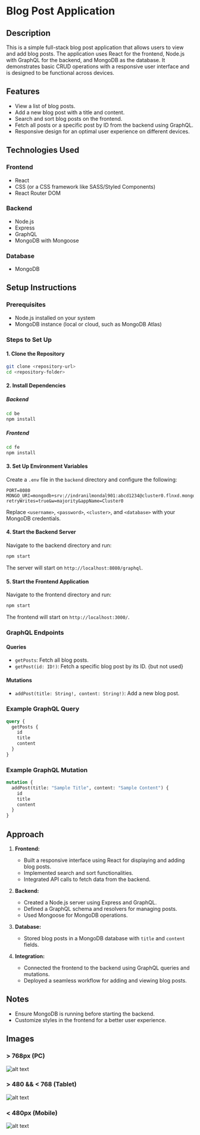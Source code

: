 # Blog Post Application

## Description
This is a simple full-stack blog post application that allows users to view and add blog posts. The application uses React for the frontend, Node.js with GraphQL for the backend, and MongoDB as the database. It demonstrates basic CRUD operations with a responsive user interface and is designed to be functional across devices.

## Features
- View a list of blog posts.
- Add a new blog post with a title and content.
- Search and sort blog posts on the frontend.
- Fetch all posts or a specific post by ID from the backend using GraphQL.
- Responsive design for an optimal user experience on different devices.

## Technologies Used
### Frontend
- React
- CSS (or a CSS framework like SASS/Styled Components)
- React Router DOM

### Backend
- Node.js
- Express
- GraphQL
- MongoDB with Mongoose

### Database
- MongoDB

## Setup Instructions

### Prerequisites
- Node.js installed on your system
- MongoDB instance (local or cloud, such as MongoDB Atlas)

### Steps to Set Up

#### 1. Clone the Repository
```bash
git clone <repository-url>
cd <repository-folder>
```

#### 2. Install Dependencies
##### Backend
```bash
cd be
npm install
```
##### Frontend
```bash
cd fe
npm install
```

#### 3. Set Up Environment Variables
Create a `.env` file in the `backend` directory and configure the following:
```env
PORT=8080
MONGO_URI=mongodb+srv://indranilmondal901:abcd1234@cluster0.flnxd.mongodb.net/?retryWrites=true&w=majority&appName=Cluster0
```
Replace `<username>`, `<password>`, `<cluster>`, and `<database>` with your MongoDB credentials.

#### 4. Start the Backend Server
Navigate to the backend directory and run:
```bash
npm start
```
The server will start on `http://localhost:8080/graphql`.

#### 5. Start the Frontend Application
Navigate to the frontend directory and run:
```bash
npm start
```
The frontend will start on `http://localhost:3000/`.

### GraphQL Endpoints
#### Queries
- `getPosts`: Fetch all blog posts.
- `getPost(id: ID!)`: Fetch a specific blog post by its ID. {but not used}

#### Mutations
- `addPost(title: String!, content: String!)`: Add a new blog post.

### Example GraphQL Query
```graphql
query {
  getPosts {
    id
    title
    content
  }
}
```

### Example GraphQL Mutation
```graphql
mutation {
  addPost(title: "Sample Title", content: "Sample Content") {
    id
    title
    content
  }
}

```

## Approach
1. **Frontend:**
   - Built a responsive interface using React for displaying and adding blog posts.
   - Implemented search and sort functionalities.
   - Integrated API calls to fetch data from the backend.

2. **Backend:**
   - Created a Node.js server using Express and GraphQL.
   - Defined a GraphQL schema and resolvers for managing posts.
   - Used Mongoose for MongoDB operations.

3. **Database:**
   - Stored blog posts in a MongoDB database with `title` and `content` fields.

4. **Integration:**
   - Connected the frontend to the backend using GraphQL queries and mutations.
   - Deployed a seamless workflow for adding and viewing blog posts.

## Notes
- Ensure MongoDB is running before starting the backend.
- Customize styles in the frontend for a better user experience.


## Images
### > 768px (PC)
![alt text](image.png)

### > 480 && < 768 (Tablet)
![alt text](image-1.png)

### < 480px (Mobile)
![alt text](image-2.png)